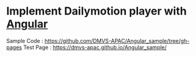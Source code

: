 # Implement Dailymotion player with [Angular](https://angular.dev/)
Sample Code : https://github.com/DMVS-APAC/Angular_sample/tree/gh-pages
Test Page : https://dmvs-apac.github.io/Angular_sample/
